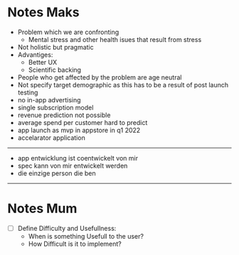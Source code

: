 # Notes Maks
*	Problem which we are confronting
	*	Mental stress and other health isues that result from stress
*	Not holistic but pragmatic
*	Advantiges:
	*	Better UX
	*	Scientific backing
*	People who get affected by the problem are age neutral
*	Not specify target demographic as this has to be a result of post launch testing
*	no in-app advertising
*	single subscription model
*	revenue prediction not possible
*	average spend per customer hard to predict
*	app launch as mvp in appstore in q1 2022
*	accelarator application

---
* app entwicklung ist coentwickelt von mir
* spec kann von mir entwickelt werden
* die einzige person die ben

----
# Notes Mum 
- [ ] Define Difficulty and Usefullness:
	* When is something Usefull to the user?
	* How Difficult is it to implement?
